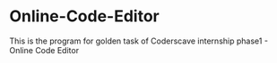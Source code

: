 # Online-Code-Editor
This is the  program for golden task of Coderscave internship phase1 - Online Code Editor
